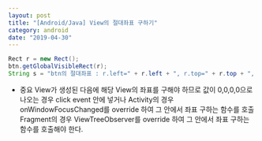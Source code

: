 ```yaml
---
layout: post
title: "[Android/Java] View의 절대좌표 구하기"
category: android
date: "2019-04-30"
---
```


```java
Rect r = new Rect();
btn.getGlobalVisibleRect(r);
String s = "btn의 절대좌표 : r.left=" + r.left + ", r.top=" + r.top + ", r.right=" + r.right + ", r.bottom=" + r.bottom;
```


* 중요
View가 생성된 다음에 해당 View의 좌표를 구해야 하므로 
값이 0,0,0,0으로 나오는 경우 click event 안에 넣거나
Activity의 경우 onWindowFocusChanged를 override 하여 그 안에서 좌표 구하는 함수를 호출
Fragment의 경우 ViewTreeObserver를 override 하여 그 안에서 좌표 구하는 함수를 호출해야 한다.  
